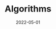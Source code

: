 ---
title: "Algorithms"
description: "Algorithms Must Known"
date: "2022-05-01"
slug: "algorithms"
categories:
    - Algorithms
tags:
    - algorithms
---